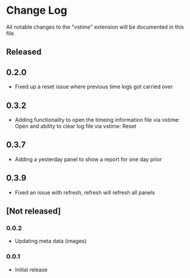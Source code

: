 # Change Log

All notable changes to the "vstime" extension will be documented in this file.

## Released
## 0.2.0
- Fixed up a reset issue where previous time logs got carried over

## 0.3.2
- Adding functionality to open the timeing information file via vstime: Open and ability to clear log file via vstime: Reset

## 0.3.7
- Adding a yesterday panel to show a report for one day prior

## 0.3.9
- Fixed an issue with refresh, refresh will refresh all panels
  
  
## [Not released]
### 0.0.2
- Updating meta data (images)
### 0.0.1
- Initial release